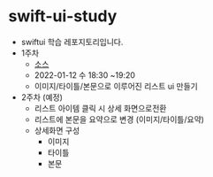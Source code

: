 # swift-ui-study

- swiftui 학습 레포지토리입니다.
- 1주차
  - [소스](https://github.com/JoHwanhee/swift-ui-study/tree/main/jetchat)
  - 2022-01-12 수 18:30 ~19:20 
  - 이미지/타이틀/본문으로 이루어진 리스트 ui 만들기
- 2주차 (예정)
  - 리스트 아이템 클릭 시 상세 화면으로전환
  - 리스트에 본문을 요약으로 변경 (이미지/타이틀/요약)
  - 상세화면 구성
    - 이미지 
    - 타이틀
    - 본문

